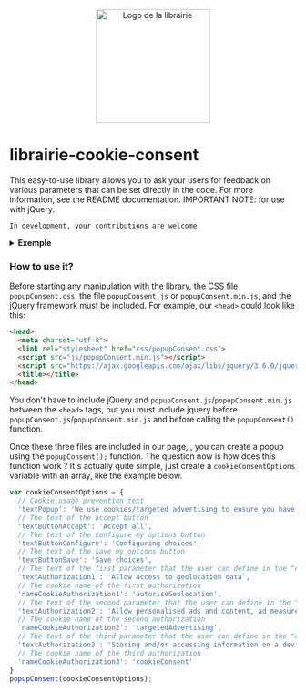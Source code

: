 <p align="center">
	<img alt="Logo de la librairie" src="https://raw.githubusercontent.com/clement-gaudiniere/librairie-cookie-consent/main/img/logo.png" width="200" />
</p>

# librairie-cookie-consent
This easy-to-use library allows you to ask your users for feedback on various parameters that can be set directly in the code. For more information, see the README documentation. IMPORTANT NOTE: for use with jQuery.

```
In development, your contributions are welcome
```

<details>
  <summary><b>Exemple</b></summary>
	<p>If you want to see the result directly, download the latest <a href="https://github.com/clement-gaudiniere/librairie-cookie-consent/releases">release</a>, and go to the Example folder. Then run the index.html file. You can see below the popup of the library, below, of course, the style is fully configurable in the CSS document.
	</p>
	<p align="center">
		<img alt="Popup" src="https://raw.githubusercontent.com/clement-gaudiniere/librairie-cookie-consent/main/img/popup.png" width="400" />
	</p>
	<p align="center">
		<img alt="Popup" src="https://raw.githubusercontent.com/clement-gaudiniere/librairie-cookie-consent/main/img/popup-confi-section.png" width="400" />
	</p>
</details>

### How to use it?

Before starting any manipulation with the library, the CSS file `popupConsent.css`, the file `popupConsent.js` or `popupConsent.min.js`, and the jQuery framework must be included. For example, our `<head>` could look like this:
``` html
<head>
  <meta charset="utf-8">
  <link rel="stylesheet" href="css/popupConsent.css">
  <script src="js/popupConsent.min.js"></script>
  <script src="https://ajax.googleapis.com/ajax/libs/jquery/3.6.0/jquery.min.js"></script>
  <title></title>
</head>
```

You don't have to include jQuery and `popupConsent.js`/`popupConsent.min.js` between the `<head>` tags, but you must include jquery before `popupConsent.js`/`popupConsent.min.js` and before calling the `popupConsent()` function.

Once these three files are included in our page, , you can create a popup using the `popupConsent();` function.
The question now is how does this function work ? It's actually quite simple, just create a `cookieConsentOptions` variable with an array, like the example below.

``` js
var cookieConsentOptions = {
  // Cookie usage prevention text
  'textPopup': 'We use cookies/targeted advertising to ensure you have the best experience on our site. If you continue to use our site, we will assume that you agree to their use. For more information, please see our <a href="#">privacy policy</a>.',
  // The text of the accept button
  'textButtonAccept': 'Accept all',
  // The text of the configure my options button
  'textButtonConfigure': 'Configuring choices',
  // The text of the save my options button
  'textButtonSave': 'Save choices',
  // The text of the first parameter that the user can define in the "configuration" section.
  'textAuthorization1': 'Allow access to geolocation data',
  // The cookie name of the first authorization 
  'nameCookieAuthorization1': 'autoriseGeolocation',
  // The text of the second parameter that the user can define in the "configuration" section.
  'textAuthorization2': 'Allow personalised ads and content, ad measurement and audience analysis.',
  // The cookie name of the second authorization 
  'nameCookieAuthorization2': 'targetedAdvertising',
  // The text of the third parameter that the user can define in the "configuration" section.
  'textAuthorization3': 'Storing and/or accessing information on a device',
  // The cookie name of the third authorization 
  'nameCookieAuthorization3': 'cookieConsent'
}
popupConsent(cookieConsentOptions);
```


